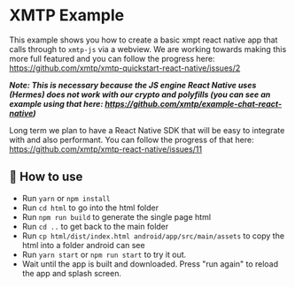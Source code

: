 # XMTP Example

This example shows you how to create a basic xmpt react native app that calls through to `xmtp-js` via a webview. We are working towards making this more full featured and you can follow the progress here: https://github.com/xmtp/xmtp-quickstart-react-native/issues/2

***Note: This is necessary because the JS engine React Native uses (Hermes) does not work with our crypto and polyfills (you can see an example using that here: https://github.com/xmtp/example-chat-react-native)***

Long term we plan to have a React Native SDK that will be easy to integrate with and also performant. You can follow the progress of that here: https://github.com/xmtp/xmtp-react-native/issues/11

## 🚀 How to use

- Run `yarn` or `npm install`
- Run `cd html` to go into the html folder
- Run `npm run build` to generate the single page html
- Run `cd ..` to get back to the main folder
- Run `cp html/dist/index.html android/app/src/main/assets` to copy the html into a folder android can see
- Run `yarn start` or `npm run start` to try it out.
- Wait until the app is built and downloaded. Press "run again" to reload the app and splash screen.

